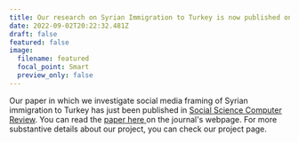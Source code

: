 ```yaml
---
title: Our research on Syrian Immigration to Turkey is now published online
date: 2022-09-02T20:22:32.481Z
draft: false
featured: false
image:
  filename: featured
  focal_point: Smart
  preview_only: false
---
```

Our paper in which we investigate social media framing of Syrian immigration to Turkey has just been published in [Social Science Computer Review](https://journals.sagepub.com/doi/abs/10.1177/08944393221117460). You can read the [paper here ](https://journals.sagepub.com/doi/abs/10.1177/08944393221117460)on the journal's webpage. For more substantive details about our project, you can check our project page.